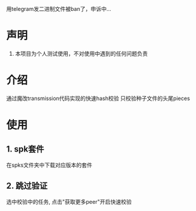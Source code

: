 用telegram发二进制文件被ban了，申诉中...
# 声明
1. 本项目为个人测试使用，不对使用中遇到的任何问题负责
# 介绍
通过魔改transmission代码实现的快速hash校验
只校验种子文件的头尾pieces
# 使用
## 1. spk套件
在spks文件夹中下载对应版本的套件
## 2. 跳过验证
选中校验中的任务, 点击"获取更多peer"开启快速校验
